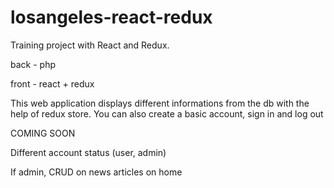 # losangeles-react-redux

Training project with React and Redux.

back - php

front - react + redux

This web application displays different informations from the db with the help of redux store. You can also create a basic account, sign in and log out

COMING SOON

Different account status (user, admin)

If admin, CRUD on news articles on home
